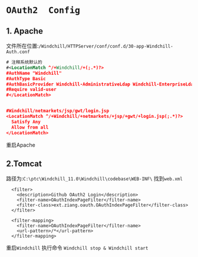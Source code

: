 # `OAuth2  Config`

## 1. Apache 

文件所在位置:`/Windchill/HTTPServer/conf/conf.d/30-app-Windchill-Auth.conf`
```xml
# 注释系统默认的
#<LocationMatch ^/+Windchill/+(;.*)?>
#AuthName "Windchill"
#AuthType Basic
#AuthBasicProvider Windchill-AdministrativeLdap Windchill-EnterpriseLdap
#Require valid-user
#</LocationMatch>


#Windchill/netmarkets/jsp/gwt/login.jsp
<LocationMatch ^/+Windchill/+netmarkets/+jsp/+gwt/+login.jsp(;.*)?>
  Satisfy Any
  Allow from all
</LocationMatch>
```
重启Apache

## 2.Tomcat

路径为:`C:\ptc\Windchill_11.0\Windchill\codebase\WEB-INF\`
找到`web.xml`

```
  <filter>
    <description>Github OAuth2 Login</description>
    <filter-name>OAuthIndexPageFilter</filter-name>
    <filter-class>ext.ziang.oauth.OAuthIndexPageFilter</filter-class>
  </filter>
  
  <filter-mapping>
    <filter-name>OAuthIndexPageFilter</filter-name>
    <url-pattern>/*</url-pattern>
  </filter-mapping>
```
重启`Windchill`
执行命令 `Windchill stop & Windchill start`








